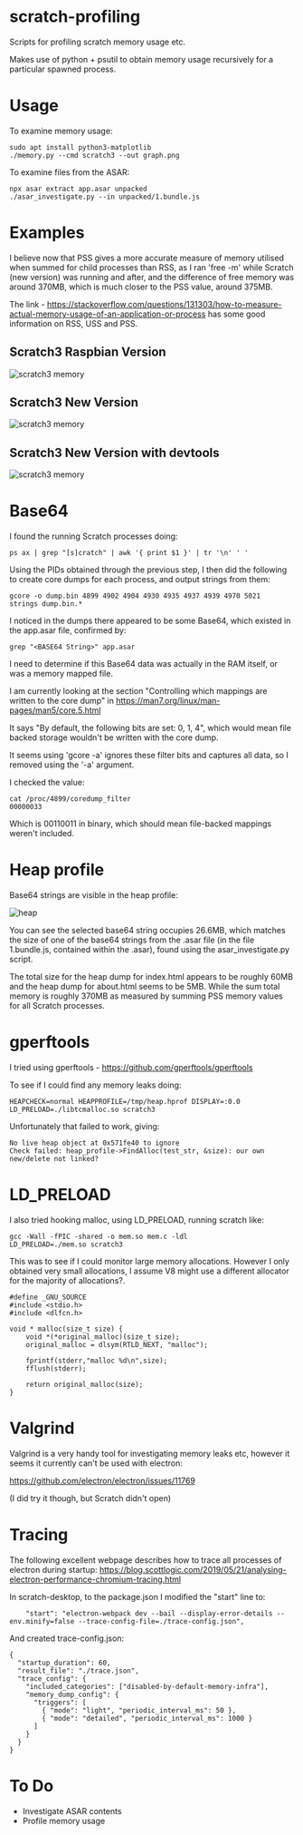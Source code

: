 # scratch-profiling

Scripts for profiling scratch memory usage etc.

Makes use of python + psutil to obtain memory usage recursively for a particular spawned process.

# Usage

To examine memory usage:

```
sudo apt install python3-matplotlib
./memory.py --cmd scratch3 --out graph.png
```

To examine files from the ASAR:

```
npx asar extract app.asar unpacked
./asar_investigate.py --in unpacked/1.bundle.js
```

# Examples

I believe now that PSS gives a more accurate measure of memory utilised when summed for child processes than RSS, as 
I ran 'free -m' while Scratch (new version) was running and after, and the difference of free memory was around 370MB, which is much closer to the PSS value, around 375MB.

The link - https://stackoverflow.com/questions/131303/how-to-measure-actual-memory-usage-of-an-application-or-process has some good information on RSS, USS and PSS.

## Scratch3 Raspbian Version

![scratch3 memory](images/memory-scratch3.png)


## Scratch3 New Version

![scratch3 memory](images/memory-scratch3new.png)

## Scratch3 New Version with devtools

![scratch3 memory](images/memory-scratch3new-devtools.png)

# Base64

I found the running Scratch processes doing:

```
ps ax | grep "[s]cratch" | awk '{ print $1 }' | tr '\n' ' '
```

Using the PIDs obtained through the previous step, I then did the following to create core dumps for each process, and output strings from them:

```
gcore -o dump.bin 4899 4902 4904 4930 4935 4937 4939 4970 5021
strings dump.bin.*
```

I noticed in the dumps there appeared to be some Base64, which existed in the app.asar file, confirmed by:
```
grep "<BASE64 String>" app.asar
```

I need to determine if this Base64 data was actually in the RAM itself, or was a memory mapped file.

I am currently looking at the section "Controlling which mappings are written to the core dump" in https://man7.org/linux/man-pages/man5/core.5.html

It says "By default, the following bits are set: 0, 1, 4", which would mean file backed storage wouldn't be written with the core dump.

It seems using 'gcore -a' ignores these filter bits and captures all data, so I removed using the '-a' argument.

I checked the value:

```
cat /proc/4899/coredump_filter 
00000033
```

Which is 00110011 in binary, which should mean file-backed mappings weren't included.

# Heap profile

Base64 strings are visible in the heap profile:

![heap](images/heap.png)

You can see the selected base64 string occupies 26.6MB, which matches the size of one of the base64
strings from the .asar file (in the file 1.bundle.js, contained within the .asar), found using the 
asar_investigate.py script.

The total size for the heap dump for index.html appears to be roughly 60MB and the heap dump for about.html
seems to be 5MB.  While the sum total memory is roughly 370MB as measured by summing PSS memory
values for all Scratch processes.

# gperftools

I tried using gperftools - https://github.com/gperftools/gperftools

To see if I could find any memory leaks doing:

```
HEAPCHECK=normal HEAPPROFILE=/tmp/heap.hprof DISPLAY=:0.0 LD_PRELOAD=./libtcmalloc.so scratch3 
```

Unfortunately that failed to work, giving:

```
No live heap object at 0x571fe40 to ignore
Check failed: heap_profile->FindAlloc(test_str, &size): our own new/delete not linked?
```

# LD_PRELOAD

I also tried hooking malloc, using LD_PRELOAD, running scratch like:

```
gcc -Wall -fPIC -shared -o mem.so mem.c -ldl
LD_PRELOAD=./mem.so scratch3
```

This was to see if I could monitor large memory allocations.  However I only obtained very small allocations, I assume V8 might use a different allocator for the majority of allocations?.

```
#define _GNU_SOURCE
#include <stdio.h>
#include <dlfcn.h>

void * malloc(size_t size) {
    void *(*original_malloc)(size_t size);
    original_malloc = dlsym(RTLD_NEXT, "malloc");

    fprintf(stderr,"malloc %d\n",size);
    fflush(stderr);
    
    return original_malloc(size);
}
```

# Valgrind

Valgrind is a very handy tool for investigating memory leaks etc, however it seems it currently 
can't be used with electron:

https://github.com/electron/electron/issues/11769

(I did try it though, but Scratch didn't open)

# Tracing

The following excellent webpage describes how to trace all processes of electron during startup:
https://blog.scottlogic.com/2019/05/21/analysing-electron-performance-chromium-tracing.html

In scratch-desktop, to the package.json I modified the "start" line to:
```
    "start": "electron-webpack dev --bail --display-error-details --env.minify=false --trace-config-file=./trace-config.json",
```

And created trace-config.json:

```
{  
  "startup_duration": 60,
  "result_file": "./trace.json",
  "trace_config": {
    "included_categories": ["disabled-by-default-memory-infra"],
    "memory_dump_config": {
      "triggers": [
        { "mode": "light", "periodic_interval_ms": 50 },
        { "mode": "detailed", "periodic_interval_ms": 1000 }
      ]
    }
  }
}
```

# To Do

* Investigate ASAR contents
* Profile memory usage
